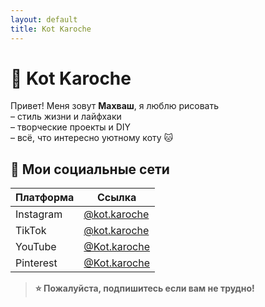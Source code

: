 ```yaml
---
layout: default
title: Kot Karoche
---
```

# 🐾 Kot Karoche

Привет! Меня зовут **Махваш**, я люблю рисовать  
– стиль жизни и лайфхаки  
– творческие проекты и DIY  
– всё, что интересно уютному коту 🐱

## 📱 Мои социальные сети

| Платформа | Ссылка |
|-----------|--------|
| Instagram | [@kot.karoche](https://www.instagram.com/kot.karoche) |
| TikTok    | [@kot.karoche](https://www.tiktok.com/@kot.karoche)   |
| YouTube   | [@Kot.karoche](https://www.youtube.com/@Kot.karoce)    |
| Pinterest | [@Kot.karoche](https://ru.pinterest.com/KotKaroche/) |



> **⭐️ Пожалуйста, подпишитесь если вам не трудно!**  

